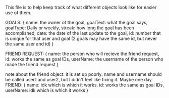 This file is to help keep track of what different objects look like for easier use of them.

GOALS:
{
    name: the owner of the goal,
    goalText: what the goal says,
    goalType: Daily or weekly,
    streak: how long the goal has been accomplished,
    date: the date of the last update to the goal,
    id: number that is unique for that user and goal (2 goals may have the same id, but never the same user and id)
}

FRIEND REQUEST:
{
    name: the person who will recieve the friend request,
    id: works the same as goal IDs,
    userName: the username of the person who made the friend request
}

note about the friend object: it is set up poorly. name and username should be called user1 and user2, but I didn't feel like fixing it. Maybe one day.
FRIEND:
{
    name: idk which is which it works,
    id: works the same as goal IDs,
    userName: idk which is which it works
}